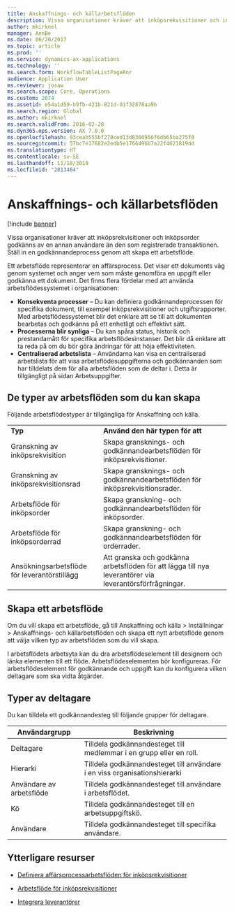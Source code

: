 ```yaml
---
title: Anskaffnings- och källarbetsflöden
description: Vissa organisationer kräver att inköpsrekvisitioner och inköpsorder godkänns av en annan användare än den som registrerade transaktionen. Ställ in en godkännandeprocess genom att skapa ett arbetsflöde.
author: mkirknel
manager: AnnBe
ms.date: 06/20/2017
ms.topic: article
ms.prod: ''
ms.service: dynamics-ax-applications
ms.technology: ''
ms.search.form: WorkflowTableListPageRnr
audience: Application User
ms.reviewer: josaw
ms.search.scope: Core, Operations
ms.custom: 2074
ms.assetid: e54a1d59-b9fb-421b-821d-01f32878aa9b
ms.search.region: Global
ms.author: mkirknel
ms.search.validFrom: 2016-02-28
ms.dyn365.ops.version: AX 7.0.0
ms.openlocfilehash: 93ceab555bf278ced13d8360956f6db65ba275f8
ms.sourcegitcommit: 57bc7e17682e2edb5e1766496b7a22f4621819dd
ms.translationtype: HT
ms.contentlocale: sv-SE
ms.lasthandoff: 11/18/2019
ms.locfileid: "2813464"
---
```

# <a name="procurement-and-sourcing-workflows"></a>Anskaffnings- och källarbetsflöden

[!include [banner](../includes/banner.md)]

Vissa organisationer kräver att inköpsrekvisitioner och inköpsorder godkänns av en annan användare än den som registrerade transaktionen. Ställ in en godkännandeprocess genom att skapa ett arbetsflöde.

Ett arbetsflöde representerar en affärsprocess. Det visar ett dokuments väg genom systemet och anger vem som måste genomföra en uppgift eller godkänna ett dokument. Det finns flera fördelar med att använda arbetsflödessystemet i organisationen:
-   **Konsekventa processer** – Du kan definiera godkännandeprocessen för specifika dokument, till exempel inköpsrekvisitioner och utgiftsrapporter. Med arbetsflödessystemet blir det enklare att se till att dokumenten bearbetas och godkänns på ett enhetligt och effektivt sätt.
-   **Processerna blir synliga** – Du kan spåra status, historik och prestandamått för specifika arbetsflödesinstanser. Det blir då enklare att ta reda på om du bör göra ändringar för att höja effektiviteten.
-   **Centraliserad arbetslista** – Användarna kan visa en centraliserad arbetslista för att visa arbetsflödesuppgifterna och godkännanden som har tilldelats dem för alla arbetsflöden som de deltar i. Detta är tillgängligt på sidan Arbetsuppgifter.

## <a name="the-types-of-workflows-that-you-can-create"></a> De typer av arbetsflöden som du kan skapa
Följande arbetsflödestyper är tillgängliga för Anskaffning och källa.

|                                  |                                                               |
|----------------------------------|---------------------------------------------------------------|
| **Typ**                         | **Använd den här typen för att**                                          |
| Granskning av inköpsrekvisition      | Skapa gransknings- och godkännandearbetsflöden för inköpsrekvisitioner.            |
| Granskning av inköpsrekvisitionsrad | Skapa gransknings- och godkännandearbetsflöden för inköpsrekvisitionsrader.       |
| Arbetsflöde för inköpsorder          | Skapa granskning- och godkännandearbetsflöden för inköpsorder.     |
| Arbetsflöde för inköpsorderrad     | Skapa granskning- och godkännandearbetsflöden för orderrader. |
| Ansökningsarbetsflöde för leverantörstillägg  | Att granska och godkänna arbetsflöden för att lägga till nya leverantörer via leverantörsförfrågningar. |

## <a name="creating-a-workflow"></a>Skapa ett arbetsflöde

Om du vill skapa ett arbetsflöde, gå till Anskaffning och källa &gt; Inställningar &gt; Anskaffnings- och källarbetsflöden och skapa ett nytt arbetsflöde genom att välja vilken typ av arbetsflöden som du vill skapa.  

I arbetsflödets arbetsyta kan du dra arbetsflödeselement till designern och länka elementen till ett flöde. Arbetsflödeselementen bör konfigureras. För arbetsflödeselement för godkännande och uppgift kan du konfigurera vilken deltagare som ska vidta åtgärder.

## <a name="types-of-participants"></a>Typer av deltagare

Du kan tilldela ett godkännandesteg till följande grupper för deltagare.

| Användargrupp    | Beskrivning                                                               |
|---------------|---------------------------------------------------------------------------|
| Deltagare   | Tilldela godkännandesteget till medlemmar i en grupp eller en roll.                   |
| Hierarki     | Tilldela godkännandesteget till användare i en viss organisationshierarki |
| Användare av arbetsflöde | Tilldela godkännandesteget till användare i arbetsflödet.                       |
| Kö         | Tilldela godkännandesteget till en arbetsuppgiftskö.                            |
| Användare          | Tilldela godkännandesteget till specifika användare.                               |



## <a name="additional-resources"></a>Ytterligare resurser

- [Definiera affärsprocessarbetsflöden för inköpsrekvisitioner](https://mbs.microsoft.com/customersource/Global/AX/learning/documentation/white-papers/Defining_business_process_workflows_for_purchase_requisitions)

- [Arbetsflöde för inköpsrekvisitioner](purchase-requisitions-workflow.md)

- [Integrera leverantörer](vendor-onboarding.md)

